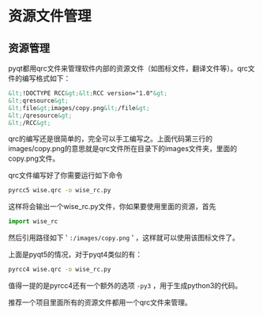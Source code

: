 # 资源文件管理<a id="orgheadline26"></a>

## 资源管理<a id="orgheadline25"></a>

pyqt都用qrc文件来管理软件内部的资源文件（如图标文件，翻译文件等）。qrc文件的编写格式如下：

```xml
&lt;!DOCTYPE RCC&gt;&lt;RCC version="1.0"&gt;
&lt;qresource&gt;
&lt;file&gt;images/copy.png&lt;/file&gt;
&lt;/qresource&gt;
&lt;/RCC&gt;
```

qrc的编写还是很简单的，完全可以手工编写之。上面代码第三行的images/copy.png的意思就是qrc文件所在目录下的images文件夹，里面的copy.png文件。

qrc文件编写好了你需要运行如下命令

```sh
pyrcc5 wise.qrc -o wise_rc.py
```

这样将会输出一个wise\_rc.py文件，你如果要使用里面的资源，首先

```python
import wise_rc
```

然后引用路径如下 ' `:/images/copy.png` ' ，这样就可以使用该图标文件了。

上面是pyqt5的情况，对于pyqt4类似的有：

```sh
pyrcc4 wise.qrc -o wise_rc.py
```

值得一提的是pyrcc4还有一个额外的选项 `-py3` ，用于生成python3的代码。

推荐一个项目里面所有的资源文件都用一个qrc文件来管理。